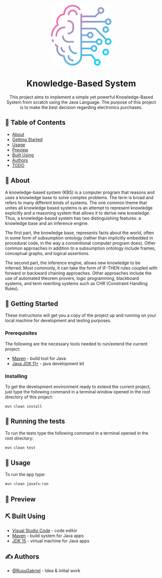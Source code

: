 <p align="center">
  <a href="" rel="noopener">
 <img width=200px height=200px src="src\main\resources\images\ai.png" alt="Project logo"></a>
</p>

<h1 align="center">Knowledge-Based System</h1>


<p align="center"> This project aims to implement a simple yet powerful Knowledge-Based System from scratch using the Java Language. The purpose of this project is to make the best decision regarding electronics purchases.
    <br> 
</p>

## 📝 Table of Contents
- [About](#about)
- [Getting Started](#getting_started)
- [Usage](#usage)
- [Preview](#preview)
- [Built Using](#built_using)
- [Authors](#authors)
- [TODO](./TODO.md)

## 🧐 About <a name = "about"></a>
A knowledge-based system (KBS) is a computer program that reasons and uses a knowledge base to solve complex problems. The term is broad and refers to many different kinds of systems. The one common theme that unites all knowledge based systems is an attempt to represent knowledge explicitly and a reasoning system that allows it to derive new knowledge. Thus, a knowledge-based system has two distinguishing features: a knowledge base and an inference engine.

The first part, the knowledge base, represents facts about the world, often in some form of subsumption ontology (rather than implicitly embedded in procedural code, in the way a conventional computer program does). Other common approaches in addition to a subsumption ontology include frames, conceptual graphs, and logical assertions.

The second part, the inference engine, allows new knowledge to be inferred. Most commonly, it can take the form of IF-THEN rules coupled with forward or backward chaining approaches. Other approaches include the use of automated theorem provers, logic programming, blackboard systems, and term rewriting systems such as CHR (Constraint Handling Rules).
## 🏁 Getting Started <a name = "getting_started"></a>
These instructions will get you a copy of the project up and running on your local machine for development and testing purposes.

### Prerequisites
The following are the necessary tools needed to run/extend the current project:
- [Maven](https://maven.apache.org/download.cgi) - build tool for Java
- [Java JDK 11+](https://www.oracle.com/ro/java/technologies/javase-downloads.html) - java development kit


### Installing
To get the development environment ready to extend the current project, just type the following command in a terminal window opened in the root directory of this project:

```
mvn clean install
```


## 🔧 Running the tests <a name = "tests"></a>
To run the tests type the following command in a terminal opened in the root directory: 
```java
mvn clean test
```

## 🎈 Usage <a name="usage"></a>
To run the app type: 
```java
mvn clean javafx:run
```

## 👀 Preview <a name = "preview"></a>


## ⛏️ Built Using <a name = "built_using"></a>
- [Visual Studio Code](https://code.visualstudio.com/) - code editor
- [Maven](https://maven.apache.org/) - build system for Java apps
- [JDK 15](https://www.oracle.com/java/technologies/javase-downloads.html) - virtual machine for Java apps

## ✍️ Authors <a name = "authors"></a>
- [@RusuGabriel](https://github.com/RusuGabriel) - Idea & Initial work
